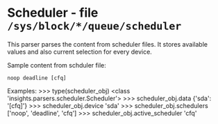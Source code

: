 Scheduler - file ``/sys/block/*/queue/scheduler``
=================================================

This parser parses the content from scheduler files. It stores available
values and also current selection for every device.

Sample content from schduler file:

    noop deadline [cfq]

Examples:
    >>> type(scheduler_obj)
    <class 'insights.parsers.scheduler.Scheduler'>
    >>> scheduler_obj.data
    {'sda': '[cfq]'}
    >>> scheduler_obj.device
    'sda'
    >>> scheduler_obj.schedulers
    ['noop', 'deadline', 'cfq']
    >>> scheduler_obj.active_scheduler
    'cfq'